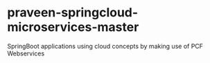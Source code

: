 # praveen-springcloud-microservices-master
SpringBoot applications using cloud concepts by making use of PCF Webservices
